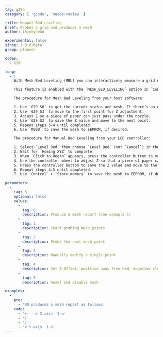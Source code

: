 ```yaml
---
tag: g29a
category: [ 'gcode', 'needs-review' ]

title: Manual Bed Leveling
brief: Probes a grid and produces a mesh
author: thinkyhead

experimental: false
since: 1.0.0-beta
group: planner

codes:
  - G29

long:
  - |
    With Mesh Bed Leveling (MBL) you can interactively measure a grid of Z heights without a bed probe. The only tool required is a piece of paper or a feeler gauge. MBL uses the mesh to compensate for variations in height across the bed.

    This feature is enabled with the `MESH_BED_LEVELING` option in `Configuration.h`. Users with a probe should enable one of the [`AUTO_BED_LEVELING_*`](G29.html) options instead.

    The procedure for Mesh Bed Leveling from your host software:

    1. Use `G29 S0` to get the current status and mesh. If there’s an existing mesh, you can send M420 S1 to use it.
    2. Use `G29 S1` to move to the first point for Z adjustment.
    3. Adjust Z so a piece of paper can just pass under the nozzle.
    4. Use `G29 S2` to save the Z value and move to the next point.
    5. Repeat steps 3-4 until completed.
    6. Use `M500` to save the mesh to EEPROM, if desired.

    The procedure for Manual Bed Leveling from your LCD controller:

    1. Select `Level Bed` then choose `Level Bed` (not `Cancel`) in the sub-menu.
    2. Wait for `Homing XYZ` to complete.
    3. When `Click to Begin` appears, press the controller button to move to the first point.
    4. Use the controller wheel to adjust Z so that a piece of paper can just pass under the nozzle.
    5. Press the controller button to save the Z value and move to the next point.
    6. Repeat steps 4-5 until completed.
    7. Use `Control` > `Store memory` to save the mesh to EEPROM, if desired.

parameters:
  -
    tag: S
    optional: false
    values:
      -
        tag: 0
        description: Produce a mesh report (see example 1)
      -
        tag: 1
        description: Start probing mesh points
      -
        tag: 2
        description: Probe the next mesh point
      -
        tag: 3
        description: Manually modify a single point
      -
        tag: 4
        description: Set Z-Offset, positive away from bed, negative closer to bed.
      -
        tag: 5
        description: Reset and disable mesh

examples:
  -
    pre:
      - 'S0 produces a mesh report as follows:'
    code:
      - '+----> X-axis  1-n'
      - '|'
      - '|'
      - 'v Y-axis  1-n'
---
```

